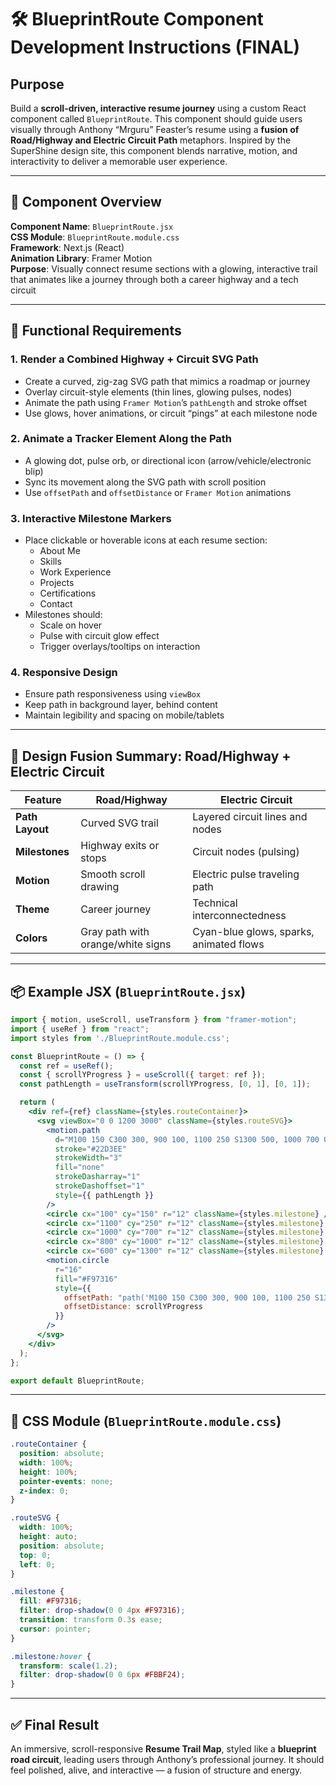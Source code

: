 
# 🛠 BlueprintRoute Component Development Instructions (FINAL)

## Purpose

Build a **scroll-driven, interactive resume journey** using a custom React component called `BlueprintRoute`. This component should guide users visually through Anthony “Mrguru” Feaster’s resume using a **fusion of Road/Highway and Electric Circuit Path** metaphors. Inspired by the SuperShine design site, this component blends narrative, motion, and interactivity to deliver a memorable user experience.

---

## 🔧 Component Overview

**Component Name**: `BlueprintRoute.jsx`  
**CSS Module**: `BlueprintRoute.module.css`  
**Framework**: Next.js (React)  
**Animation Library**: Framer Motion  
**Purpose**: Visually connect resume sections with a glowing, interactive trail that animates like a journey through both a career highway and a tech circuit

---

## 🔩 Functional Requirements

### 1. Render a Combined Highway + Circuit SVG Path

- Create a curved, zig-zag SVG path that mimics a roadmap or journey
- Overlay circuit-style elements (thin lines, glowing pulses, nodes)
- Animate the path using `Framer Motion`’s `pathLength` and stroke offset
- Use glows, hover animations, or circuit “pings” at each milestone node

### 2. Animate a Tracker Element Along the Path

- A glowing dot, pulse orb, or directional icon (arrow/vehicle/electronic blip)
- Sync its movement along the SVG path with scroll position
- Use `offsetPath` and `offsetDistance` or `Framer Motion` animations

### 3. Interactive Milestone Markers

- Place clickable or hoverable icons at each resume section:
  - About Me
  - Skills
  - Work Experience
  - Projects
  - Certifications
  - Contact
- Milestones should:
  - Scale on hover
  - Pulse with circuit glow effect
  - Trigger overlays/tooltips on interaction

### 4. Responsive Design

- Ensure path responsiveness using `viewBox`
- Keep path in background layer, behind content
- Maintain legibility and spacing on mobile/tablets

---

## 🧩 Design Fusion Summary: Road/Highway + Electric Circuit

| Feature | Road/Highway | Electric Circuit |
|--------|---------------|------------------|
| **Path Layout** | Curved SVG trail | Layered circuit lines and nodes |
| **Milestones** | Highway exits or stops | Circuit nodes (pulsing) |
| **Motion** | Smooth scroll drawing | Electric pulse traveling path |
| **Theme** | Career journey | Technical interconnectedness |
| **Colors** | Gray path with orange/white signs | Cyan-blue glows, sparks, animated flows |

---

## 📦 Example JSX (`BlueprintRoute.jsx`)

```jsx
import { motion, useScroll, useTransform } from "framer-motion";
import { useRef } from "react";
import styles from './BlueprintRoute.module.css';

const BlueprintRoute = () => {
  const ref = useRef();
  const { scrollYProgress } = useScroll({ target: ref });
  const pathLength = useTransform(scrollYProgress, [0, 1], [0, 1]);

  return (
    <div ref={ref} className={styles.routeContainer}>
      <svg viewBox="0 0 1200 3000" className={styles.routeSVG}>
        <motion.path
          d="M100 150 C300 300, 900 100, 1100 250 S1300 500, 1000 700 Q900 800, 800 1000 T600 1300"
          stroke="#22D3EE"
          strokeWidth="3"
          fill="none"
          strokeDasharray="1"
          strokeDashoffset="1"
          style={{ pathLength }}
        />
        <circle cx="100" cy="150" r="12" className={styles.milestone} />
        <circle cx="1100" cy="250" r="12" className={styles.milestone} />
        <circle cx="1000" cy="700" r="12" className={styles.milestone} />
        <circle cx="800" cy="1000" r="12" className={styles.milestone} />
        <circle cx="600" cy="1300" r="12" className={styles.milestone} />
        <motion.circle
          r="16"
          fill="#F97316"
          style={{
            offsetPath: "path('M100 150 C300 300, 900 100, 1100 250 S1300 500, 1000 700 Q900 800, 800 1000 T600 1300')",
            offsetDistance: scrollYProgress
          }}
        />
      </svg>
    </div>
  );
};

export default BlueprintRoute;
```

---

## 🎨 CSS Module (`BlueprintRoute.module.css`)

```css
.routeContainer {
  position: absolute;
  width: 100%;
  height: 100%;
  pointer-events: none;
  z-index: 0;
}

.routeSVG {
  width: 100%;
  height: auto;
  position: absolute;
  top: 0;
  left: 0;
}

.milestone {
  fill: #F97316;
  filter: drop-shadow(0 0 4px #F97316);
  transition: transform 0.3s ease;
  cursor: pointer;
}

.milestone:hover {
  transform: scale(1.2);
  filter: drop-shadow(0 0 6px #FBBF24);
}
```

---

## ✅ Final Result

An immersive, scroll-responsive **Resume Trail Map**, styled like a **blueprint road circuit**, leading users through Anthony’s professional journey. It should feel polished, alive, and interactive — a fusion of structure and energy.

